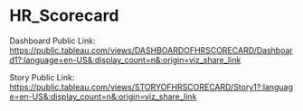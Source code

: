# HR_Scorecard


Dashboard Public Link: https://public.tableau.com/views/DASHBOARDOFHRSCORECARD/Dashboard1?:language=en-US&:display_count=n&:origin=viz_share_link

Story Public Link:  https://public.tableau.com/views/STORYOFHRSCORECARD/Story1?:language=en-US&:display_count=n&:origin=viz_share_link
